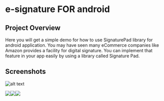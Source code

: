 # e-signature FOR android

## Project Overview
Here you will get a simple demo for how to use SignaturePad library for android application.
You may have seen many eCommerce companies like Amazon provides a facility for digital signature. You can implement that feature in your app easily by using a library called Signature Pad.

## Screenshots

<img src="screenshots/Screenshot_20210730-222449_E_Signature.jpg" alt="alt text" width="whatever" height="whatever">

![](screenshots/Screenshot_20210730-222449_E_Signature.jpg)![](screenshots/Screenshot_20210730-222506_E_Signature.jpg)![](screenshots/Screenshot_20210730-222515_E_Signature.jpg)




